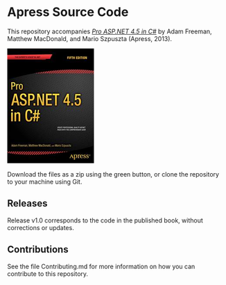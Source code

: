 # Apress Source Code

This repository accompanies [*Pro ASP.NET 4.5 in C#*](http://www.apress.com/9781430242543) by Adam Freeman, Matthew MacDonald, and Mario Szpuszta (Apress, 2013).

![Cover image](9781430242543.jpg)

Download the files as a zip using the green button, or clone the repository to your machine using Git.

## Releases

Release v1.0 corresponds to the code in the published book, without corrections or updates.

## Contributions

See the file Contributing.md for more information on how you can contribute to this repository.
